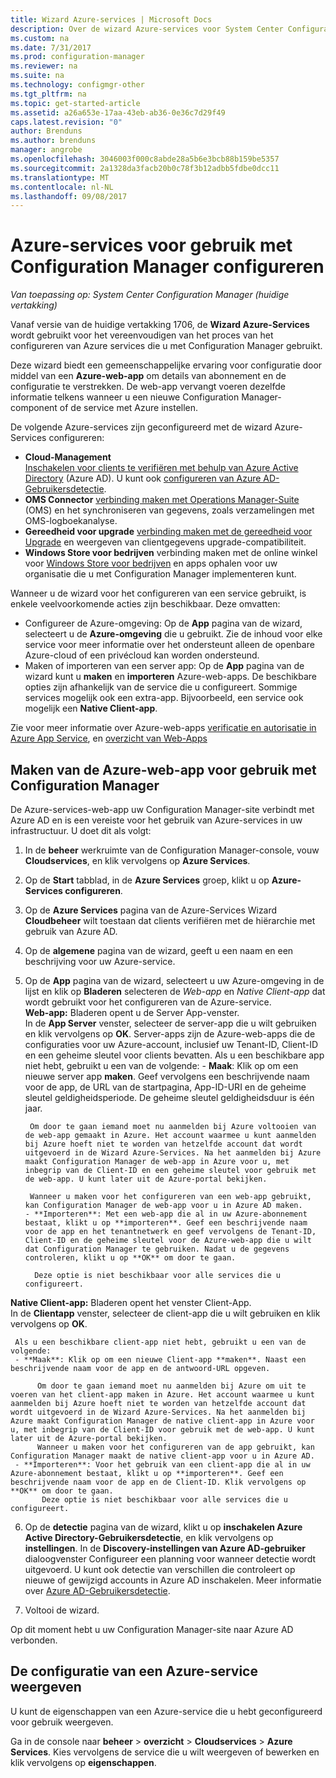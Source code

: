 ```yaml
---
title: Wizard Azure-services | Microsoft Docs
description: Over de wizard Azure-services voor System Center Configuration Manager.
ms.custom: na
ms.date: 7/31/2017
ms.prod: configuration-manager
ms.reviewer: na
ms.suite: na
ms.technology: configmgr-other
ms.tgt_pltfrm: na
ms.topic: get-started-article
ms.assetid: a26a653e-17aa-43eb-ab36-0e36c7d29f49
caps.latest.revision: "0"
author: Brenduns
ms.author: brenduns
manager: angrobe
ms.openlocfilehash: 3046003f000c8abde28a5b6e3bcb88b159be5357
ms.sourcegitcommit: 2a1328da3facb20b0c78f3b12adbb5fdbe0dcc11
ms.translationtype: MT
ms.contentlocale: nl-NL
ms.lasthandoff: 09/08/2017
---
```

# <a name="configure-azure-services-for-use-with-configuration-manager"></a>Azure-services voor gebruik met Configuration Manager configureren

*Van toepassing op: System Center Configuration Manager (huidige vertakking)*

Vanaf versie van de huidige vertakking 1706, de **Wizard Azure-Services** wordt gebruikt voor het vereenvoudigen van het proces van het configureren van Azure services die u met Configuration Manager gebruikt.

Deze wizard biedt een gemeenschappelijke ervaring voor configuratie door middel van een **Azure-web-app** om details van abonnement en de configuratie te verstrekken. De web-app vervangt voeren dezelfde informatie telkens wanneer u een nieuwe Configuration Manager-component of de service met Azure instellen.

De volgende Azure-services zijn geconfigureerd met de wizard Azure-Services configureren:
-   **Cloud-Management**   
    [Inschakelen voor clients te verifiëren met behulp van Azure Active Directory](/sccm/core/clients/deploy/deploy-clients-cmg-azure) (Azure AD). U kunt ook [configureren van Azure AD-Gebruikersdetectie](/sccm/core/servers/deploy/configure/configure-discovery-methods#azureaadisc).
-   **OMS Connector**
    [verbinding maken met Operations Manager-Suite](/sccm/core/clients/manage/sync-data-microsoft-operations-management-suite) (OMS) en het synchroniseren van gegevens, zoals verzamelingen met OMS-logboekanalyse.
-   **Gereedheid voor upgrade**
    [verbinding maken met de gereedheid voor Upgrade](/sccm/core/clients/manage/upgrade/upgrade-analytics) en weergeven van clientgegevens upgrade-compatibiliteit.
-   **Windows Store voor bedrijven** verbinding maken met de online winkel voor [Windows Store voor bedrijven](/sccm/apps/deploy-use/manage-apps-from-the-windows-store-for-business) en apps ophalen voor uw organisatie die u met Configuration Manager implementeren kunt.

Wanneer u de wizard voor het configureren van een service gebruikt, is enkele veelvoorkomende acties zijn beschikbaar.
Deze omvatten:
-   Configureer de Azure-omgeving:  Op de **App** pagina van de wizard, selecteert u de **Azure-omgeving** die u gebruikt. Zie de inhoud voor elke service voor meer informatie over het ondersteunt alleen de openbare Azure-cloud of een privécloud kan worden ondersteund.
-   Maken of importeren van een server app:   Op de **App** pagina van de wizard kunt u **maken** en **importeren** Azure-web-apps. De beschikbare opties zijn afhankelijk van de service die u configureert.  Sommige services mogelijk ook een extra-app. Bijvoorbeeld, een service ook mogelijk een **Native Client-app**.


Zie voor meer informatie over Azure-web-apps [verificatie en autorisatie in Azure App Service](/azure/app-service/app-service-authentication-overview), en [overzicht van Web-Apps](/azure/app-service-web/app-service-web-overview)


## <a name="webapp"></a>Maken van de Azure-web-app voor gebruik met Configuration Manager

De Azure-services-web-app uw Configuration Manager-site verbindt met Azure AD en is een vereiste voor het gebruik van Azure-services in uw infrastructuur. U doet dit als volgt:

1.  In de **beheer** werkruimte van de Configuration Manager-console, vouw **Cloudservices**, en klik vervolgens op **Azure Services**.
2.  Op de **Start** tabblad, in de **Azure Services** groep, klikt u op **Azure-Services configureren**.
3.  Op de **Azure Services** pagina van de Azure-Services Wizard **Cloudbeheer** wilt toestaan dat clients verifiëren met de hiërarchie met gebruik van Azure AD.
4.  Op de **algemene** pagina van de wizard, geeft u een naam en een beschrijving voor uw Azure-service.
5.  Op de **App** pagina van de wizard, selecteert u uw Azure-omgeving in de lijst en klik op **Bladeren** selecteren de *Web-app* en *Native Client-app* dat wordt gebruikt voor het configureren van de Azure-service.     
    **Web-app:**   Bladeren opent u de Server App-venster.    
      In de **App Server** venster, selecteer de server-app die u wilt gebruiken en klik vervolgens op **OK**. Server-apps zijn de Azure-web-apps die de configuraties voor uw Azure-account, inclusief uw Tenant-ID, Client-ID en een geheime sleutel voor clients bevatten.
    Als u een beschikbare app niet hebt, gebruikt u een van de volgende:
        - **Maak**: Klik op om een nieuwe server app **maken**. Geef vervolgens een beschrijvende naam voor de app, de URL van de startpagina, App-ID-URI en de geheime sleutel geldigheidsperiode. De geheime sleutel geldigheidsduur is één jaar.

         Om door te gaan iemand moet nu aanmelden bij Azure voltooien van de web-app gemaakt in Azure. Het account waarmee u kunt aanmelden bij Azure hoeft niet te worden van hetzelfde account dat wordt uitgevoerd in de Wizard Azure-Services. Na het aanmelden bij Azure maakt Configuration Manager de web-app in Azure voor u, met inbegrip van de Client-ID en een geheime sleutel voor gebruik met de web-app. U kunt later uit de Azure-portal bekijken.

         Wanneer u maken voor het configureren van een web-app gebruikt, kan Configuration Manager de web-app voor u in Azure AD maken.
        - **Importeren**: Met een web-app die al in uw Azure-abonnement bestaat, klikt u op **importeren**. Geef een beschrijvende naam voor de app en het tenantnetwerk en geef vervolgens de Tenant-ID, Client-ID en de geheime sleutel voor de Azure-web-app die u wilt dat Configuration Manager te gebruiken. Nadat u de gegevens controleren, klikt u op **OK** om door te gaan.

          Deze optie is niet beschikbaar voor alle services die u configureert.

   **Native Client-app:**  Bladeren opent het venster Client-App.  
     In de **Clientapp** venster, selecteer de client-app die u wilt gebruiken en klik vervolgens op **OK**.

     Als u een beschikbare client-app niet hebt, gebruikt u een van de volgende:
     - **Maak**: Klik op om een nieuwe Client-app **maken**. Naast een beschrijvende naam voor de app en de antwoord-URL opgeven.

          Om door te gaan iemand moet nu aanmelden bij Azure om uit te voeren van het client-app maken in Azure. Het account waarmee u kunt aanmelden bij Azure hoeft niet te worden van hetzelfde account dat wordt uitgevoerd in de Wizard Azure-Services. Na het aanmelden bij Azure maakt Configuration Manager de native client-app in Azure voor u, met inbegrip van de Client-ID voor gebruik met de web-app. U kunt later uit de Azure-portal bekijken.
          Wanneer u maken voor het configureren van de app gebruikt, kan Configuration Manager maakt de native client-app voor u in Azure AD.
     - **Importeren**: Voor het gebruik van een client-app die al in uw Azure-abonnement bestaat, klikt u op **importeren**. Geef een beschrijvende naam voor de app en de Client-ID. Klik vervolgens op **OK** om door te gaan.
           Deze optie is niet beschikbaar voor alle services die u configureert.

  <!--  MOVE THIS AND STEP 6 TO configure Azure AD User Discover  content
       [!TIP]  
     When you use Import, the account you use to run the wizard must have the *Read directory data* application permission in the Azure portal. This is required to set the correct permissions for the App. When you use Create, Configuration Manager creates the app with the correct permissions. However, you still must give consent to the application in the Azure portal.   -->


6.  Op de **detectie** pagina van de wizard, klikt u op **inschakelen Azure Active Directory-Gebruikersdetectie**, en klik vervolgens op **instellingen**.
In de **Discovery-instellingen van Azure AD-gebruiker** dialoogvenster Configureer een planning voor wanneer detectie wordt uitgevoerd. U kunt ook detectie van verschillen die controleert op nieuwe of gewijzigd accounts in Azure AD inschakelen. Meer informatie over [Azure AD-Gebruikersdetectie](/sccm/core/servers/deploy/configure/about-discovery-methods#azureaddisc).

 7. Voltooi de wizard.

Op dit moment hebt u uw Configuration Manager-site naar Azure AD verbonden.

## <a name="view-the-configuration-of-an-azure-service"></a>De configuratie van een Azure-service weergeven
U kunt de eigenschappen van een Azure-service die u hebt geconfigureerd voor gebruik weergeven.

Ga in de console naar **beheer** > **overzicht** > **Cloudservices** > **Azure Services**. Kies vervolgens de service die u wilt weergeven of bewerken en klik vervolgens op **eigenschappen**.
